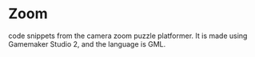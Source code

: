 # Zoom
code snippets from the camera zoom puzzle platformer. It is made using Gamemaker Studio 2, and the language is GML.


